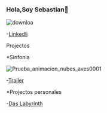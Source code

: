 ### Hola,Soy Sebastian👋

![downloa](https://user-images.githubusercontent.com/90289936/185693546-cd1d9690-96f1-4b8d-b927-c96db63dbff4.png)

-[Linkedli](https://www.linkedin.com/in/sebastian-acosta-tobon-171472246)

Projectos

*Sinfonia

![Prueba_animacion_nubes_aves0001](https://user-images.githubusercontent.com/90289936/185695420-54111faf-0f8c-412a-9191-b2e2105b904d.png)

-[Trailer](https://centrodeserviciosygestionempresarial.blogspot.com/2022/08/trailer-sinfonia-salvaje.html?m=1)

*Projectos personales

-[Das Labyrinth](https://nsroad.itch.io/das-labyrinth)

<!--
**NSRoad/NSRoad** is a ✨ _special_ ✨ repository because its `README.md` (this file) appears on your GitHub profile.

Here are some ideas to get you started:

- 🔭 I’m currently working on ...
- 🌱 I’m currently learning ...
- 👯 I’m looking to collaborate on ...
- 🤔 I’m looking for help with ...
- 💬 Ask me about ...
- 📫 How to reach me: ...
- 😄 Pronouns: ...
- ⚡ Fun fact: ...
-->
